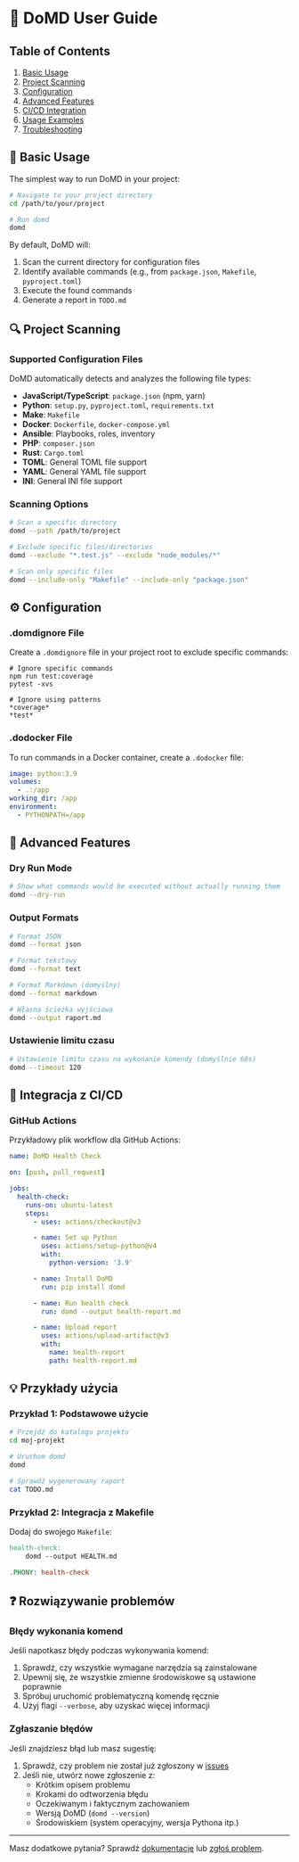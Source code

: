 # 🚀 DoMD User Guide

## Table of Contents
1. [Basic Usage](#-basic-usage)
2. [Project Scanning](#-project-scanning)
3. [Configuration](#-configuration)
4. [Advanced Features](#-advanced-features)
5. [CI/CD Integration](#-cicd-integration)
6. [Usage Examples](#-usage-examples)
7. [Troubleshooting](#-troubleshooting)

## 🏁 Basic Usage

The simplest way to run DoMD in your project:

```bash
# Navigate to your project directory
cd /path/to/your/project

# Run domd
domd
```

By default, DoMD will:
1. Scan the current directory for configuration files
2. Identify available commands (e.g., from `package.json`, `Makefile`, `pyproject.toml`)
3. Execute the found commands
4. Generate a report in `TODO.md`

## 🔍 Project Scanning

### Supported Configuration Files

DoMD automatically detects and analyzes the following file types:

- **JavaScript/TypeScript**: `package.json` (npm, yarn)
- **Python**: `setup.py`, `pyproject.toml`, `requirements.txt`
- **Make**: `Makefile`
- **Docker**: `Dockerfile`, `docker-compose.yml`
- **Ansible**: Playbooks, roles, inventory
- **PHP**: `composer.json`
- **Rust**: `Cargo.toml`
- **TOML**: General TOML file support
- **YAML**: General YAML file support
- **INI**: General INI file support

### Scanning Options

```bash
# Scan a specific directory
domd --path /path/to/project

# Exclude specific files/directories
domd --exclude "*.test.js" --exclude "node_modules/*"

# Scan only specific files
domd --include-only "Makefile" --include-only "package.json"
```

## ⚙️ Configuration

### .domdignore File

Create a `.domdignore` file in your project root to exclude specific commands:

```
# Ignore specific commands
npm run test:coverage
pytest -xvs

# Ignore using patterns
*coverage*
*test*
```

### .dodocker File

To run commands in a Docker container, create a `.dodocker` file:

```yaml
image: python:3.9
volumes:
  - .:/app
working_dir: /app
environment:
  - PYTHONPATH=/app
```

## 🚀 Advanced Features

### Dry Run Mode

```bash
# Show what commands would be executed without actually running them
domd --dry-run
```

### Output Formats

```bash
# Format JSON
domd --format json

# Format tekstowy
domd --format text

# Format Markdown (domyślny)
domd --format markdown

# Własna ścieżka wyjściowa
domd --output raport.md
```

### Ustawienie limitu czasu

```bash
# Ustawienie limitu czasu na wykonanie komendy (domyślnie 60s)
domd --timeout 120
```

## 🤖 Integracja z CI/CD

### GitHub Actions

Przykładowy plik workflow dla GitHub Actions:

```yaml
name: DoMD Health Check

on: [push, pull_request]

jobs:
  health-check:
    runs-on: ubuntu-latest
    steps:
      - uses: actions/checkout@v3

      - name: Set up Python
        uses: actions/setup-python@v4
        with:
          python-version: '3.9'

      - name: Install DoMD
        run: pip install domd

      - name: Run health check
        run: domd --output health-report.md

      - name: Upload report
        uses: actions/upload-artifact@v3
        with:
          name: health-report
          path: health-report.md
```

## 💡 Przykłady użycia

### Przykład 1: Podstawowe użycie

```bash
# Przejdź do katalogu projektu
cd moj-projekt

# Uruchom domd
domd

# Sprawdź wygenerowany raport
cat TODO.md
```

### Przykład 2: Integracja z Makefile

Dodaj do swojego `Makefile`:

```makefile
health-check:
	domd --output HEALTH.md

.PHONY: health-check
```

## ❓ Rozwiązywanie problemów

### Błędy wykonania komend

Jeśli napotkasz błędy podczas wykonywania komend:

1. Sprawdź, czy wszystkie wymagane narzędzia są zainstalowane
2. Upewnij się, że wszystkie zmienne środowiskowe są ustawione poprawnie
3. Spróbuj uruchomić problematyczną komendę ręcznie
4. Użyj flagi `--verbose`, aby uzyskać więcej informacji

### Zgłaszanie błędów

Jeśli znajdziesz błąd lub masz sugestię:

1. Sprawdź, czy problem nie został już zgłoszony w [issues](https://github.com/wronai/domd/issues)
2. Jeśli nie, utwórz nowe zgłoszenie z:
   - Krótkim opisem problemu
   - Krokami do odtworzenia błędu
   - Oczekiwanym i faktycznym zachowaniem
   - Wersją DoMD (`domd --version`)
   - Środowiskiem (system operacyjny, wersja Pythona itp.)

---

Masz dodatkowe pytania? Sprawdź [dokumentację](https://domd.readthedocs.io/) lub [zgłoś problem](https://github.com/wronai/domd/issues).
